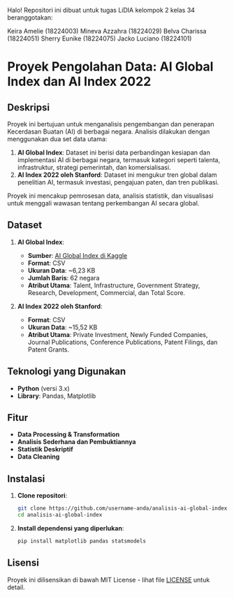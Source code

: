 Halo! Repositori ini dibuat untuk tugas LiDIA kelompok 2 kelas 34 beranggotakan:

Keira Amelie 	  	(18224003)
Mineva Azzahra  	(18224029)
Belva Charissa  	(18224051)
Sherry Eunike 		(18224075)
Jacko Luciano 		(18224101)

# Proyek Pengolahan Data: AI Global Index dan AI Index 2022

## Deskripsi

Proyek ini bertujuan untuk menganalisis pengembangan dan penerapan Kecerdasan Buatan (AI) di berbagai negara. Analisis dilakukan dengan menggunakan dua set data utama:

1. **AI Global Index**: Dataset ini berisi data perbandingan kesiapan dan implementasi AI di berbagai negara, termasuk kategori seperti talenta, infrastruktur, strategi pemerintah, dan komersialisasi.
2. **AI Index 2022 oleh Stanford**: Dataset ini mengukur tren global dalam penelitian AI, termasuk investasi, pengajuan paten, dan tren publikasi.

Proyek ini mencakup pemrosesan data, analisis statistik, dan visualisasi untuk menggali wawasan tentang perkembangan AI secara global.

## Dataset

1. **AI Global Index**:
   - **Sumber**: [AI Global Index di Kaggle](https://www.kaggle.com/datasets/katerynameleshenko/ai-index)
   - **Format**: CSV
   - **Ukuran Data**: ~6,23 KB
   - **Jumlah Baris**: 62 negara
   - **Atribut Utama**: Talent, Infrastructure, Government Strategy, Research, Development, Commercial, dan Total Score.

2. **AI Index 2022 oleh Stanford**:
   - **Format**: CSV
   - **Ukuran Data**: ~15,52 KB
   - **Atribut Utama**: Private Investment, Newly Funded Companies, Journal Publications, Conference Publications, Patent Filings, dan Patent Grants.

## Teknologi yang Digunakan

- **Python** (versi 3.x)
- **Library**: Pandas, Matplotlib

## Fitur

- **Data Processing & Transformation**
- **Analisis Sederhana dan Pembuktiannya**
- **Statistik Deskriptif**
- **Data Cleaning**

## Instalasi

1. **Clone repositori**:
   ```bash
   git clone https://github.com/username-anda/analisis-ai-global-index.git
   cd analisis-ai-global-index
   ```

2. **Install dependensi yang diperlukan**:

   ```bash
   pip install matplotlib pandas statsmodels
   ```

## Lisensi

Proyek ini dilisensikan di bawah MIT License - lihat file [LICENSE](LICENSE) untuk detail.
